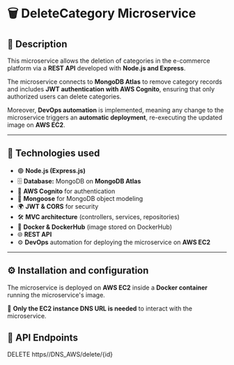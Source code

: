 # 🗑️ DeleteCategory Microservice

## 📖 Description
This microservice allows the deletion of categories in the e-commerce platform via a **REST API** developed with **Node.js and Express**.

The microservice connects to **MongoDB Atlas** to remove category records and includes **JWT authentication with AWS Cognito**, ensuring that only authorized users can delete categories.

Moreover, **DevOps automation** is implemented, meaning any change to the microservice triggers an **automatic deployment**, re-executing the updated image on **AWS EC2**.

---

## 🚀 Technologies used
- 🟢 **Node.js (Express.js)**
- 🗄️ **Database:** MongoDB on **MongoDB Atlas**
- 🔑 **AWS Cognito** for authentication
- 🔧 **Mongoose** for MongoDB object modeling
- 🌍 **JWT & CORS** for security
- 🛠 **MVC architecture** (controllers, services, repositories)
- 🐳 **Docker & DockerHub** (image stored on DockerHub)
- 🌐 **REST API**
- ⚙️ **DevOps** automation for deploying the microservice on **AWS EC2**

---

## ⚙️ Installation and configuration

The microservice is deployed on **AWS EC2** inside a **Docker container** running the microservice's image.

🚀 **Only the EC2 instance DNS URL is needed** to interact with the microservice.


## 📡 API Endpoints

DELETE https//DNS_AWS/delete/{id}

